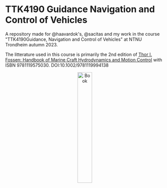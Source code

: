 # TTK4190 Guidance Navigation and Control of Vehicles
A repository made for @haavardok's, @sacitas and my work in the course "TTK4190Guidance, Navigation and Control of Vehicles" at NTNU Trondheim autumn 2023.

The litterature used in this course is primarily the 2nd edition of [Thor I. Fossen: Handbook of Marine Craft Hydrodynamics and Motion Control]([https://link.springer.com/book/10.1007/978-0-387-40065-5](https://www.wiley.com/en-us/Handbook+of+Marine+Craft+Hydrodynamics+and+Motion+Control%2C+2nd+Edition-p-9781119575030)) with ISBN 9781119575030.
DOI:10.1002/9781119994138
<p align="center">
<img src="[https://media.springernature.com/full/springer-static/cover-hires/book/978-0-387-40065-5?as=webp](https://media.wiley.com/product_data/coverImage300/52/11195750/1119575052.jpg)https://media.wiley.com/product_data/coverImage300/52/11195750/1119575052.jpg" alt="Book" width="30%" height="30%" />
</p>



